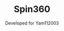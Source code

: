 ---
title: Spin360
subtitle: Developed for Yam112003
portfolio_link: https://spin360.biz/
image: assets/works/spin360/spin-desktop.jpg
image_ipad: assets/works/spin360/spin-tablet.jpg
image_iphone: assets/works/spin360/spin-mobile.jpg
ord: 14
---